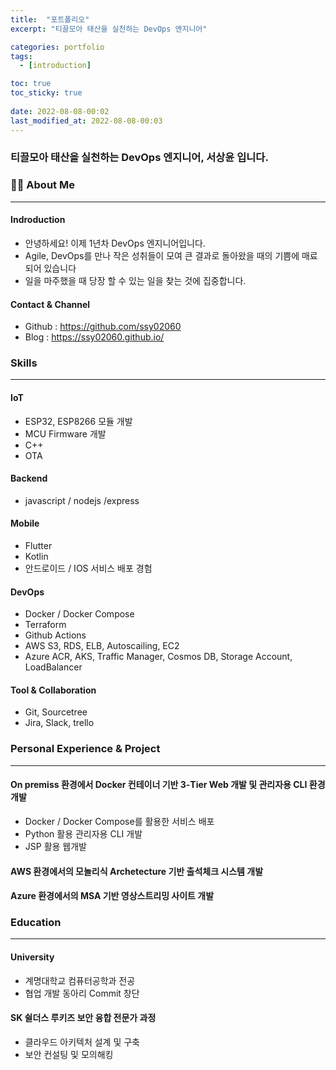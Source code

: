 ```yaml
---
title:  "포트폴리오"
excerpt: "티끌모아 태산을 실천하는 DevOps 엔지니어"

categories: portfolio
tags:
  - [introduction]

toc: true
toc_sticky: true
 
date: 2022-08-08-00:02
last_modified_at: 2022-08-08-00:03
---
```

### 티끌모아 태산을 실천하는 DevOps 엔지니어, 서상윤 입니다.
### 👨‍💻 About Me
* * *
#### Indroduction
- 안녕하세요! 이제 1년차 DevOps 엔지니어입니다.
- Agile, DevOps를 만나 작은 성취들이 모여 큰 결과로 돌아왔을 때의 기쁨에 매료되어 있습니다
- 일을 마주했을 때 당장 할 수 있는 일을 찾는 것에 집중합니다.

#### Contact & Channel
- Github : https://github.com/ssy02060
- Blog   : https://ssy02060.github.io/

### Skills
* * *
#### IoT
- ESP32, ESP8266 모듈 개발
- MCU Firmware 개발
- C++
- OTA
#### Backend
- javascript / nodejs /express
#### Mobile
- Flutter
- Kotlin
- 안드로이드 / IOS 서비스 배포 경험
#### DevOps
- Docker / Docker Compose
- Terraform
- Github Actions
- AWS S3, RDS, ELB, Autoscailing, EC2
- Azure ACR, AKS, Traffic Manager, Cosmos DB, Storage Account, LoadBalancer 
#### Tool & Collaboration 
- Git, Sourcetree
- Jira, Slack, trello

### Personal Experience & Project
* * *
#### On premiss 환경에서 Docker 컨테이너 기반 3-Tier Web 개발 및 관리자용 CLI 환경 개발
- Docker / Docker Compose를 활용한 서비스 배포
- Python 활용 관리자용 CLI 개발
- JSP 활용 웹개발

#### AWS 환경에서의 모놀리식 Archetecture 기반 출석체크 시스템 개발

#### Azure 환경에서의 MSA 기반 영상스트리밍 사이트 개발

### Education
* * *
#### University
- 계명대학교 컴퓨터공학과 전공
- 협업 개발 동아리 Commit 창단

#### SK 쉴더스 루키즈 보안 융합 전문가 과정
- 클라우드 아키텍처 설계 및 구축
- 보안 컨설팅 및 모의해킹